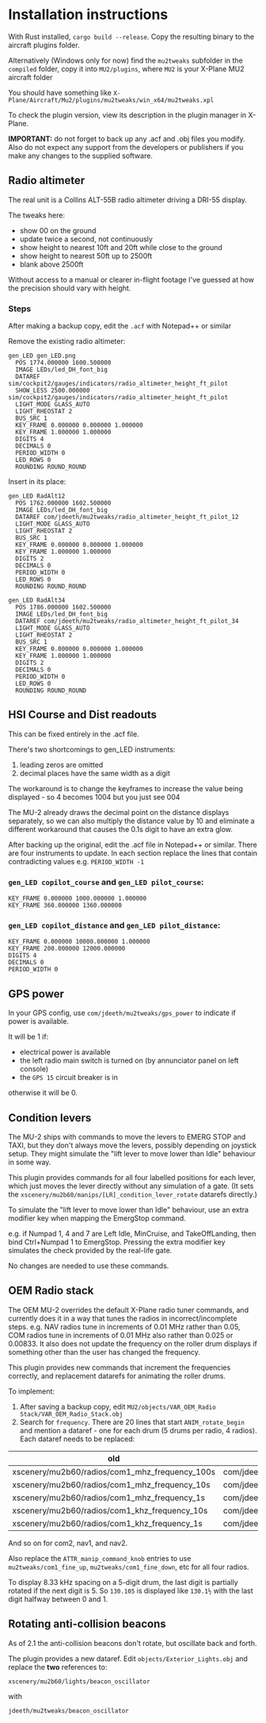 # Installation instructions

With Rust installed, `cargo build --release`. Copy the resulting binary to the aircraft plugins folder.

Alternatively (Windows only for now) find the `mu2tweaks` subfolder in the `compiled` folder, copy it into `MU2/plugins`, where `MU2` is your X-Plane MU2 aircraft folder

You should have something like `X-Plane/Aircraft/Mu2/plugins/mu2tweaks/win_x64/mu2tweaks.xpl`

To check the plugin version, view its description in the plugin manager in X-Plane.

**IMPORTANT:** do not forget to back up any .acf and .obj files you modify. Also do not expect any support from the developers or publishers if you make any changes to the supplied software.

## Radio altimeter

The real unit is a Collins ALT-55B radio altimeter driving a DRI-55 display.

The tweaks here:
- show 00 on the ground
- update twice a second, not continuously
- show height to nearest 10ft and 20ft while close to the ground
- show height to nearest 50ft up to 2500ft
- blank above 2500ft

Without access to a manual or clearer in-flight footage I've guessed at how the precision should vary with height.

### Steps

After making a backup copy, edit the `.acf` with Notepad++ or similar

Remove the existing radio altimeter:
```
gen_LED gen_LED.png
  POS 1774.000000 1600.500000
  IMAGE LEDs/led_DH_font_big
  DATAREF sim/cockpit2/gauges/indicators/radio_altimeter_height_ft_pilot
  SHOW_LESS 2500.000000 sim/cockpit2/gauges/indicators/radio_altimeter_height_ft_pilot
  LIGHT_MODE GLASS_AUTO
  LIGHT_RHEOSTAT 2
  BUS_SRC 1
  KEY_FRAME 0.000000 0.000000 1.000000
  KEY_FRAME 1.000000 1.000000
  DIGITS 4
  DECIMALS 0
  PERIOD_WIDTH 0
  LED_ROWS 0
  ROUNDING ROUND_ROUND
```

Insert in its place:
```
gen_LED RadAlt12
  POS 1762.000000 1602.500000
  IMAGE LEDs/led_DH_font_big
  DATAREF com/jdeeth/mu2tweaks/radio_altimeter_height_ft_pilot_12
  LIGHT_MODE GLASS_AUTO
  LIGHT_RHEOSTAT 2
  BUS_SRC 1
  KEY_FRAME 0.000000 0.000000 1.000000
  KEY_FRAME 1.000000 1.000000
  DIGITS 2
  DECIMALS 0
  PERIOD_WIDTH 0
  LED_ROWS 0
  ROUNDING ROUND_ROUND

gen_LED RadAlt34
  POS 1786.000000 1602.500000
  IMAGE LEDs/led_DH_font_big
  DATAREF com/jdeeth/mu2tweaks/radio_altimeter_height_ft_pilot_34
  LIGHT_MODE GLASS_AUTO
  LIGHT_RHEOSTAT 2
  BUS_SRC 1
  KEY_FRAME 0.000000 0.000000 1.000000
  KEY_FRAME 1.000000 1.000000
  DIGITS 2
  DECIMALS 0
  PERIOD_WIDTH 0
  LED_ROWS 0
  ROUNDING ROUND_ROUND
```

## HSI Course and Dist readouts

This can be fixed entirely in the .acf file.

There's two shortcomings to gen_LED instruments:
1. leading zeros are omitted
2. decimal places have the same width as a digit

The workaround is to change the keyframes to increase the value being displayed - so 4 becomes 1004 but you just see 004

The MU-2 already draws the decimal point on the distance displays separately, so we can also multiply the distance value by 10 and eliminate a different workaround that causes the 0.1s digit to have an extra glow.

After backing up the original, edit the .acf file in Notepad++ or similar. There are four instruments to update. In each section replace the lines that contain contradicting values e.g. `PERIOD_WIDTH -1`

### `gen_LED copilot_course` and `gen_LED pilot_course`:

    KEY_FRAME 0.000000 1000.000000 1.000000
    KEY_FRAME 360.000000 1360.000000

### `gen_LED copilot_distance` and `gen_LED pilot_distance`:

    KEY_FRAME 0.000000 10000.000000 1.000000
    KEY_FRAME 200.000000 12000.000000
    DIGITS 4
    DECIMALS 0
    PERIOD_WIDTH 0


## GPS power

In your GPS config, use `com/jdeeth/mu2tweaks/gps_power` to indicate if power is available.

It will be 1 if:
- electrical power is available
- the left radio main switch is turned on (by annunciator panel on left console)
- the `GPS 15` circuit breaker is in

otherwise it will be 0.

## Condition levers

The MU-2 ships with commands to move the levers to EMERG STOP and TAXI, but they
don't always move the levers, possibly depending on joystick setup. They might
simulate the "lift lever to move lower than Idle" behaviour in some way.

This plugin provides commands for all four labelled positions for each lever,
which just moves the lever directly without any simulation of a gate. (It
sets the `xscenery/mu2b60/manips/[LR]_condition_lever_rotate` datarefs directly.)

To simulate the "lift lever to move lower than Idle" behaviour, use an extra
modifier key when mapping the EmergStop command.

e.g. if Numpad 1, 4 and 7 are Left Idle, MinCruise, and TakeOffLanding, then
bind Ctrl+Numpad 1 to EmergStop. Pressing the extra modifier key simulates
the check provided by the real-life gate.

No changes are needed to use these commands.

## OEM Radio stack

The OEM MU-2 overrides the default X-Plane radio tuner commands, and currently does it in a way that tunes the radios in incorrect/incomplete steps. e.g. NAV radios tune in increments of 0.01 MHz rather than 0.05, COM radios tune in increments of 0.01 MHz also rather than 0.025 or 0.00833. It also does not update the frequency on the roller drum displays if something other than the user has changed the frequency.

This plugin provides new commands that increment the frequencies correctly, and replacement datarefs for animating the roller drums.

To implement:

1. After saving a backup copy, edit `MU2/objects/VAR_OEM_Radio Stack/VAR_OEM_Radio_Stack.obj`
2. Search for `frequency`. There are 20 lines that start `ANIM_rotate_begin` and mention a dataref - one for each drum (5 drums per radio, 4 radios). Each dataref needs to be replaced:

old|new
-|-
xscenery/mu2b60/radios/com1_mhz_frequency_100s | com/jdeeth/mu2tweaks/com1_mhz_100
xscenery/mu2b60/radios/com1_mhz_frequency_10s | com/jdeeth/mu2tweaks/com1_mhz_010
xscenery/mu2b60/radios/com1_mhz_frequency_1s | com/jdeeth/mu2tweaks/com1_mhz_001
xscenery/mu2b60/radios/com1_khz_frequency_10s | com/jdeeth/mu2tweaks/com1_khz_10
xscenery/mu2b60/radios/com1_khz_frequency_1s | com/jdeeth/mu2tweaks/com1_khz_01

And so on for com2, nav1, and nav2.

Also replace the `ATTR_manip_command_knob` entries to use `mu2tweaks/com1_fine_up`, `mu2tweaks/com1_fine_down`, etc for all four radios.

To display 8.33 kHz spacing on a 5-digit drum, the last digit is partially rotated if the next digit is 5. So `130.105` is displayed like `130.1½` with the last digit halfway between 0 and 1.

## Rotating anti-collision beacons

As of 2.1 the anti-collision beacons don't rotate, but oscillate back and forth.

The plugin provides a new dataref. Edit `objects/Exterior_Lights.obj` and replace the **two** references to:
```
xscenery/mu2b60/lights/beacon_oscillator
```
with
```
jdeeth/mu2tweaks/beacon_oscillator
```
